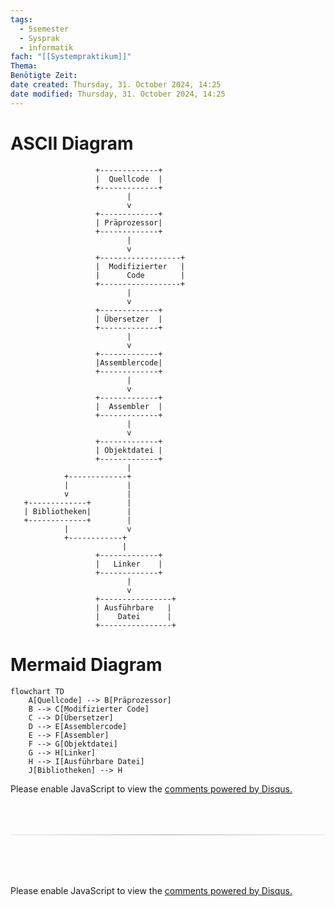```yaml
---
tags:
  - 5semester
  - Sysprak
  - informatik
fach: "[[Systempraktikum]]"
Thema:
Benötigte Zeit:
date created: Thursday, 31. October 2024, 14:25
date modified: Thursday, 31. October 2024, 14:25
---
```


# ASCII Diagram

```plaintext
                   +-------------+
                   |  Quellcode  |
                   +-------------+
                          |
                          v
                   +-------------+
                   | Präprozessor|
                   +-------------+
                          |
                          v
                   +------------------+
                   |  Modifizierter   |
                   |      Code        |
                   +------------------+
                          |
                          v
                   +-------------+
                   | Übersetzer  |
                   +-------------+
                          |
                          v
                   +-------------+
                   |Assemblercode|
                   +-------------+
                          |
                          v
                   +-------------+
                   |  Assembler  |
                   +-------------+
                          |
                          v
                   +-------------+
                   | Objektdatei |
                   +-------------+
                          |
            +-------------+
            |             |
            v             |
   +-------------+        |
   | Bibliotheken|        |
   +-------------+        |
            |             v
            +------------+
                         |
                   +-------------+
                   |   Linker    |
                   +-------------+
                          |
                          v
                   +----------------+
                   | Ausführbare   |
                   |    Datei      |
                   +----------------+
```

# Mermaid Diagram

```mermaid
flowchart TD
    A[Quellcode] --> B[Präprozessor]
    B --> C[Modifizierter Code]
    C --> D[Übersetzer]
    D --> E[Assemblercode]
    E --> F[Assembler]
    F --> G[Objektdatei]
    G --> H[Linker]
    H --> I[Ausführbare Datei]
    J[Bibliotheken] --> H
```

<!-- DISQUS SCRIPT COMMENT START -->

<!-- DISQUS RECOMMENDATION START -->

<div id="disqus_recommendations"></div>

<script> 
(function() { // REQUIRED CONFIGURATION VARIABLE: EDIT THE SHORTNAME BELOW
var d = document, s = d.createElement('script'); // IMPORTANT: Replace EXAMPLE with your forum shortname!
s.src = 'https://myuninotes.disqus.com/recommendations.js'; s.setAttribute('data-timestamp', +new Date());
(d.head || d.body).appendChild(s);
})();
</script>
<noscript>
Please enable JavaScript to view the 
<a href="https://disqus.com/?ref_noscript" rel="nofollow">
comments powered by Disqus.
</a>
</noscript>

<!-- DISQUS RECOMMENDATION END -->

<hr style="border: none; height: 2px; background: linear-gradient(to right, #f0f0f0, #ccc, #f0f0f0); margin-top: 4rem; margin-bottom: 5rem;">
<div id="disqus_thread"></div>
<script>
    /**
    *  RECOMMENDED CONFIGURATION VARIABLES: EDIT AND UNCOMMENT THE SECTION BELOW TO INSERT DYNAMIC VALUES FROM YOUR PLATFORM OR CMS.
    *  LEARN WHY DEFINING THESE VARIABLES IS IMPORTANT: https://disqus.com/admin/universalcode/#configuration-variables    */
    /*
    var disqus_config = function () {
    this.page.url = PAGE_URL;  // Replace PAGE_URL with your page's canonical URL variable
    this.page.identifier = PAGE_IDENTIFIER; // Replace PAGE_IDENTIFIER with your page's unique identifier variable
    };
    */
    (function() { // DON'T EDIT BELOW THIS LINE
    var d = document, s = d.createElement('script');
    s.src = 'https://myuninotes.disqus.com/embed.js';
    s.setAttribute('data-timestamp', +new Date());
    (d.head || d.body).appendChild(s);
    })();
</script>
<noscript>Please enable JavaScript to view the <a href="https://disqus.com/?ref_noscript">comments powered by Disqus.</a></noscript>

<!-- DISQUS SCRIPT COMMENT END -->
